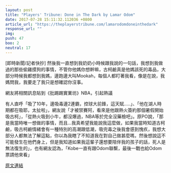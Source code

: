 ```yaml
---
layout: post
title: "Players' Tribune: Done in The Dark by Lamar Odom"
date: 2017-07-28 15:11:32.112036 +0800
article_url: "https://theplayerstribune.com/lamarodomdoneinthedark"
response_url: ""
img: 
push: 47
boo: 2
neutral: 17
---
```


[即時新聞/記者快抄] 然後我一直想到我奶奶小時候跟我說的一句話，我想到我做過的那些偷雞摸狗的事情，不管你他媽你想幹嘛，古柯鹼真是他媽該死的毒品，大部分時候我都想到我媽，邊跑邊大叫Mookah，每個人都盯著我看，像是在說，我媽問我，我要走了我只是想確認你沒事。

網友將相關訊息貼到《批踢踢實業坊》NBA，引起熱議

有人直呼「吸了10年，邊吸毒邊2連霸，控球大前鋒，這天賦.....」、「他在湖人時期都在吸耶，太扯啦」，網友說「才被禁賽阿，看來是他跟熱火簽約那個暑假開始吸古柯」，「從熱火吸到小牛，都沒爆過，NBA等於完全沒藥檢吧」。原PO說，「那是我當時唯一想做的事情，而且...我真希望我能說我這麼做，如果我當時知道古柯鹼，吸古柯鹼情緒會有一種特別的高潮跟低潮，吸完毒之後我會感到愧疚，我想大部分人都無法了解這點，你以為我瞎了不知道我在對自己做甚麼嗎，然後想說這不可能發生在他們身上，但是我知道如果我這輩子還想要陪伴我的孩子的話，死人是無法復生的」，也有網友認為，「Kobe一直有跟Odom聯繫，最後一戰也給Odom票請他來看」

<a href = "https://www.ptt.cc/bbs/NBA/M.1501181218.A.D08.html">原文連結</a>

